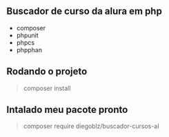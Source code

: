 ## Buscador de curso da alura em php
- composer
- phpunit
- phpcs
- phpphan 

## Rodando o projeto 

> composer install 


## Intalado meu pacote pronto 
> composer require diegoblz/buscador-cursos-al